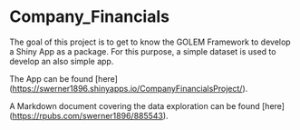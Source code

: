 # Company_Financials
The goal of this project is to get to know the GOLEM Framework to develop a Shiny App as a package. For this purpose, a simple dataset is used to develop an also simple app. 

The App can be found [here] 
(https://swerner1896.shinyapps.io/CompanyFinancialsProject/).

A Markdown document covering the data exploration can be found [here] 
(https://rpubs.com/swerner1896/885543).
